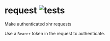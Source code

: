 # request ![tests](https://github.com/ssc-hermes/request/actions/workflows/nodejs.yml/badge.svg)

Make authenticated xhr requests

Use a `Bearer` token in the request to authenticate.
